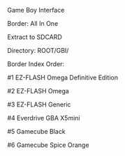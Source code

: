 Game Boy Interface

Border: All In One

Extract to SDCARD

Directory: ROOT/GBI/

Border Index Order:

#1 EZ-FLASH Omega Definitive Edition

#2 EZ-FLASH Omega

#3 EZ-FLASH Generic

#4 Everdrive GBA X5mini

#5 Gamecube Black

#6 Gamecube Spice Orange
